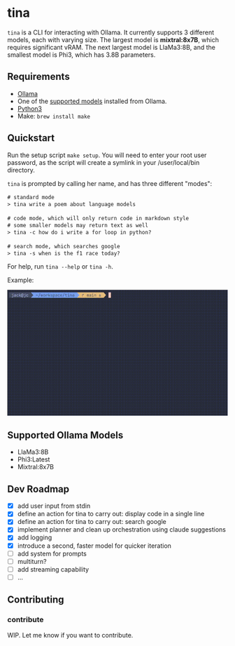 # tina
`tina` is a CLI for interacting with Ollama. It currently supports 3 different models, each with varying size. The largest model is **mixtral:8x7B**, which requires significant vRAM. The next largest model is LlaMa3:8B, and the smallest model is Phi3, which has 3.8B parameters.

## Requirements
- [Ollama](https://ollama.com/)
- One of the [supported models](#supported-ollama-models) installed from Ollama.
- [Python3](https://www.python.org/downloads/)
- Make: `brew install make`
    
## Quickstart
Run the setup script `make setup`. You will need to enter your root user password, as the script will create a symlink in your /user/local/bin directory.

`tina` is prompted by calling her name, and has three different "modes":
```
# standard mode
> tina write a poem about language models

# code mode, which will only return code in markdown style
# some smaller models may return text as well
> tina -c how do i write a for loop in python?

# search mode, which searches google
> tina -s when is the f1 race today?
```
For help, run `tina --help` or `tina -h`.

Example:

![mov example](./static/tina.gif)

## Supported Ollama Models
- LlaMa3:8B
- Phi3:Latest
- Mixtral:8x7B

## Dev Roadmap
- [x] add user input from stdin
- [x] define an action for tina to carry out: display code in a single line
- [x] define an action for tina to carry out: search google
- [x] implement planner and clean up orchestration using claude suggestions
- [x] add logging
- [x] introduce a second, faster model for quicker iteration
- [ ] add system for prompts
- [ ] multiturn?
- [ ] add streaming capability
- [ ] ...

## Contributing

### contribute
WIP. Let me know if you want to contribute.
